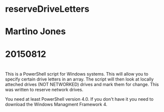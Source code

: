 # reserveDriveLetters
# Martino Jones
# 20150812
#

This is a PowerShell script for Windows systems. This will allow you to specify certain drive letters in an array.
The script will then look at locally atteched drives (NOT NETWORKED) drives and mark them for change.
This was written to reserve network drives.

You need at least PowerShell version 4.0. If you don't have it you need to download the Windows Managment Framework 4.
